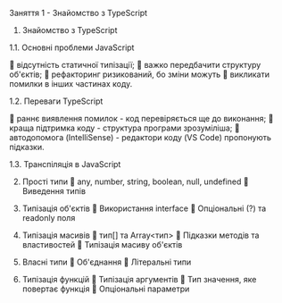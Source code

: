 Заняття 1 - Знайомство з TypeScript

1. Знайомство з TypeScript

1.1. Основні проблеми JavaScript

👾 відсутність статичної типізації;
👾 важко передбачити структуру об'єктів;
👾 рефакторинг ризикований, бо зміни можуть 👾 викликати помилки в інших частинах коду.

1.2. Переваги TypeScript

👾 раннє виявлення помилок - код перевіряється ще до виконання;
👾 краща підтримка коду - структура програми зрозуміліша;
👾 автодопомога (IntelliSense) - редактори коду (VS Code) пропонують підказки.

1.3. Транспіляція в JavaScript

2. Прості типи
   👾 any, number, string, boolean, null, undefined
   👾 Виведення типів

3. Типізація об'єктів
   👾 Використання interface
   👾 Опціональні (?) та readonly поля

4. Типізація масивів
   👾 тип[] та Array<тип>
   👾 Підказки методів та властивостей
   👾 Типізація масиву об'єктів

5. Власні типи
   👾 Об'єднання
   👾 Літеральні типи

6. Типізація функцій
   👾 Типізація аргументів
   👾 Тип значення, яке повертає функція
   👾 Опціональні параметри
